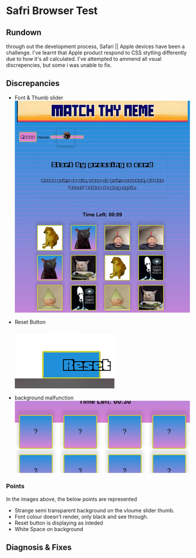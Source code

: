 # Safri Browser Test

## Rundown

through out the development process, Safari || Apple devices have been a challenge. I've learnt that Apple product respond to CSS stytling differently due to how it's all calculated. I've attempted to ammend all vsual discrepencies, but some i was unable to fix. 

## Discrepancies
 - Font & Thumb slider
![Full Page](/assets/testing/safariBrowserTest.jpg)
 - Reset Button

   ![reset Button](/assets/testing/resetButtonMalf.png)
 - background malfunction
![White background](/assets/testing/whiteSpace.png)

### Points
In the images above, the below points are represented
 - Strange semi transparent background on the vloume slider thumb.
 - Font colour doesn't render, only black and see through.
 - Reset button is displaying as inteded 
 - White Space on background

## Diagnosis & Fixes

